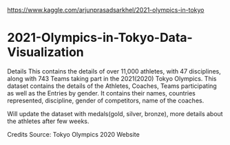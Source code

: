 https://www.kaggle.com/arjunprasadsarkhel/2021-olympics-in-tokyo
# 2021-Olympics-in-Tokyo-Data-Visualization
Details
This contains the details of over 11,000 athletes, with 47 disciplines, along with 743 Teams taking part in the 2021(2020) Tokyo Olympics.
This dataset contains the details of the Athletes, Coaches, Teams participating as well as the Entries by gender. It contains their names, countries represented, discipline, gender of competitors, name of the coaches.

Will update the dataset with medals(gold, silver, bronze), more details about the athletes after few weeks.

Credits
Source: Tokyo Olympics 2020 Website
